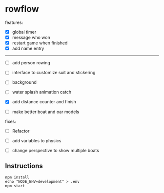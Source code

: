 # rowflow

features:

- [x] global timer
- [x] message who won
- [x] restart game when finished
- [x] add name entry
----
- [ ] add person rowing
- [ ] interface to customize suit and stickering
- [ ] background
- [ ] water splash animation catch
- [x] add distance counter and finish
- [ ] make better boat and oar models



fixes:
- [ ] Refactor
- [ ] add variables to physics
- [ ] change perspective to show multiple boats


## Instructions
```
npm install
echo "NODE_ENV=development" > .env
npm start
```